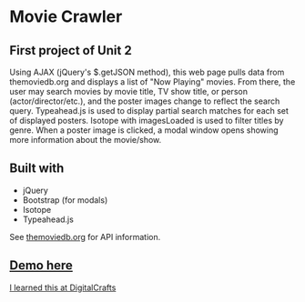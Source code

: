 # Movie Crawler

## First project of Unit 2

Using AJAX (jQuery's $.getJSON method), this web page pulls data from themoviedb.org and displays a list of "Now Playing" movies. From there, the user may search movies by movie title, TV show title, or person (actor/director/etc.), and the poster images change to reflect the search query. Typeahead.js is used to display partial search matches for each set of displayed posters. Isotope with imagesLoaded is used to filter titles by genre. When a poster image is clicked, a modal window opens showing more information about the movie/show.

## Built with
* jQuery
* Bootstrap (for modals)
* Isotope
* Typeahead.js

See [themoviedb.org](http://docs.themoviedb.apiary.io/) for API information.

## [Demo here](http://www.kdavidmoore.com/movie-crawler)

[I learned this at DigitalCrafts](https://www.digitalcrafts.com)
